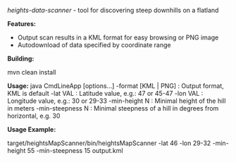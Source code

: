 *heights-data-scanner* - tool for discovering steep downhills on a flatland

**Features:**

- Output scan results in a KML format for easy browsing or PNG image
- Autodownload of data specified by coordinate range

**Building:**

mvn clean install

**Usage:**
    java CmdLineApp [options...] <outputfile>
     -format [KML | PNG] : Output format, KML is default
     -lat VAL            : Latitude value, e.g.: 47 or 45-47
     -lon VAL            : Longitude value, e.g.: 30 or 29-33
     -min-height N       : Minimal height of the hill in meters
     -min-steepness N    : Minimal steepness of a hill in degrees from horizontal,
                           e.g. 30

**Usage Example:**

target/heightsMapScanner/bin/heightsMapScanner -lat 46 -lon 29-32 -min-height 55 -min-steepness 15 output.kml

